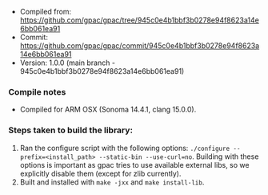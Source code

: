 - Compiled from: https://github.com/gpac/gpac/tree/945c0e4b1bbf3b0278e94f8623a14e6bb061ea91
- Commit: https://github.com/gpac/gpac/commit/945c0e4b1bbf3b0278e94f8623a14e6bb061ea91
- Version: 1.0.0 (main branch - 945c0e4b1bbf3b0278e94f8623a14e6bb061ea91)

### Compile notes
- Compiled for ARM OSX (Sonoma 14.4.1, clang 15.0.0).
### Steps taken to build the library:
1. Ran the configure script with the following options: ``` ./configure --prefix=<install_path> --static-bin --use-curl=no ```. Building with these options is important as gpac tries to use available external libs, so we explicitly disable them (except for zlib currently).
2. Built and installed with `make -jxx` and `make install-lib`.